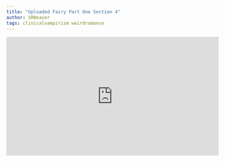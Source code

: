 ```yaml
---
title: "Uploaded Fairy Part One Section 4"
author: SRWeaver
tags: clinicalvampirism weirdromance
---
```

<iframe title="Uploaded Fairy: Chapters 7 To 9" src="https://video.ploud.jp/videos/embed/ef5caf0e-0dd8-4a75-952d-3271eb3013af" allowfullscreen="" sandbox="allow-same-origin allow-scripts allow-popups" width="560" height="315" frameborder="0"></iframe>
